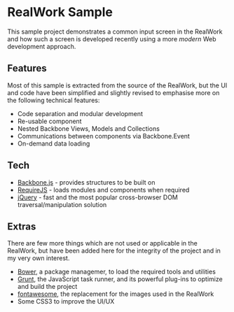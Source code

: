 RealWork Sample
===============

This sample project demonstrates a common input screen in the RealWork and how such a screen is developed recently using a more *modern* Web development approach.

Features
----

Most of this sample is extracted from the source of the RealWork, but the UI and code have been simplified and slightly revised to emphasise more on the following technical features:

- Code separation and modular development
- Re-usable component
- Nested Backbone Views, Models and Collections
- Communications between components via Backbone.Event
- On-demand data loading

Tech
---

- [Backbone.js] - provides structures to be built on
- [RequireJS] - loads modules and components when required
- [jQuery] - fast and the most popular cross-browser DOM traversal/manipulation solution


Extras
----

There are few more things which are not used or applicable in the RealWork, but have been added here for the integrity of the project and in my very own interest.

- [Bower], a package managemer, to load the required tools and utilities
- [Grunt], the JavaScript task runner, and its powerful plug-ins to optimize and build the project
- [fontawesome], the replacement for the images used in the RealWork 
- Some CSS3 to improve the UI/UX



[Backbone.js]:http://backbonejs.org/
[RequireJS]:http://requirejs.org/
[jQuery]:http://jquery.com
[Bower]:http://bower.io/
[Grunt]:http://gruntjs.com/
[fontawesome]:http://fortawesome.github.io/Font-Awesome/
